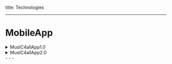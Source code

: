 title: Technologies

- - - 

# MobileApp
<details>
  <summary>MusIC4allApp1.0</summary>
  
  </details>
  
  <details>
  <summary>MusIC4allApp2.0</summary>
  
  ## Heading
  1. A numbered
  2. list
     * With some
     * Sub bullets

 </details>
- - - 
